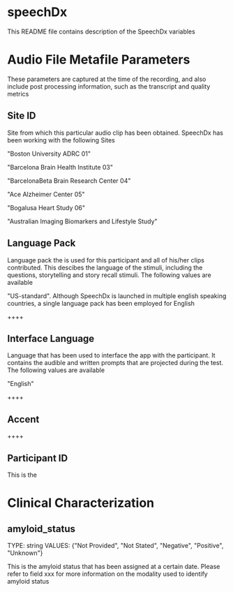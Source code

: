 # speechDx
This README file contains description of the SpeechDx variables

# Audio File Metafile Parameters 
These parameters are captured at the time of the recording, and also include post processing information, such as the transcript and quality metrics

## Site ID
Site from which this particular audio clip has been obtained. SpeechDx has been working with the following Sites

"Boston University ADRC 01"

"Barcelona Brain Health Institute 03"

"BarcelonaBeta Brain Research Center 04"

"Ace Alzheimer Center 05"

"Bogalusa Heart Study 06"

"Australian Imaging Biomarkers and Lifestyle Study"

## Language Pack
Language pack the is used for this participant and all of his/her clips contributed. This descibes the language of the stimuli, including the questions, storytelling and story recall stimuli. The following values are available

"US-standard". Although SpeechDx is launched in multiple english speaking countries, a single language pack has been employed for English

++++

## Interface Language
Language that has been used to interface the app with the participant. It contains the audible and written prompts that are projected during the test. The following values are available

"English"

++++

## Accent
++++

## Participant ID
This is the 


# Clinical Characterization

## amyloid_status
TYPE: string
VALUES: {"Not Provided", "Not Stated", "Negative", "Positive", "Unknown"}

This is the amyloid status that has been assigned at a certain date. Please refer to field xxx for more information on the modality used to identify amyloid status







